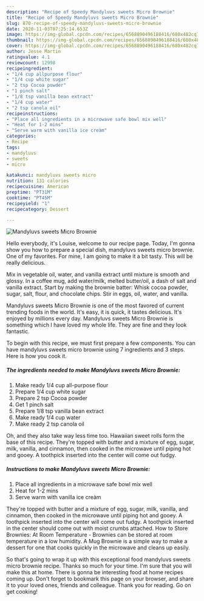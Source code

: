 ```yaml
---
description: "Recipe of Speedy Mandyluvs sweets Micro Brownie"
title: "Recipe of Speedy Mandyluvs sweets Micro Brownie"
slug: 870-recipe-of-speedy-mandyluvs-sweets-micro-brownie
date: 2020-11-03T07:25:14.653Z
image: https://img-global.cpcdn.com/recipes/6568890496188416/680x482cq70/mandyluvs-sweets-micro-brownie-recipe-main-photo.jpg
thumbnail: https://img-global.cpcdn.com/recipes/6568890496188416/680x482cq70/mandyluvs-sweets-micro-brownie-recipe-main-photo.jpg
cover: https://img-global.cpcdn.com/recipes/6568890496188416/680x482cq70/mandyluvs-sweets-micro-brownie-recipe-main-photo.jpg
author: Jesse Martin
ratingvalue: 4.1
reviewcount: 12998
recipeingredient:
- "1/4 cup allpurpose flour"
- "1/4 cup white sugar"
- "2 tsp Cocoa powder"
- "1 pinch salt"
- "1/8 tsp vanilla bean extract"
- "1/4 cup water"
- "2 tsp canola oil"
recipeinstructions:
- "Place all ingredients in a microwave safe bowl mix well"
- "Heat for 1-2 mins"
- "Serve warm with vanilla ice creàm"
categories:
- Recipe
tags:
- mandyluvs
- sweets
- micro

katakunci: mandyluvs sweets micro 
nutrition: 131 calories
recipecuisine: American
preptime: "PT31M"
cooktime: "PT45M"
recipeyield: "1"
recipecategory: Dessert

---
```



![Mandyluvs sweets Micro Brownie](https://img-global.cpcdn.com/recipes/6568890496188416/680x482cq70/mandyluvs-sweets-micro-brownie-recipe-main-photo.jpg)

Hello everybody, it's Louise, welcome to our recipe page. Today, I'm gonna show you how to prepare a special dish, mandyluvs sweets micro brownie. One of my favorites. For mine, I am going to make it a bit tasty. This will be really delicious.

Mix in vegetable oil, water, and vanilla extract until mixture is smooth and glossy. In a coffee mug, add water/milk, melted butter/oil, a dash of salt and vanilla extract. Start by making the brownie batter: Whisk cocoa powder, sugar, salt, flour, and chocolate chips. Stir in eggs, oil, water, and vanilla.

Mandyluvs sweets Micro Brownie is one of the most favored of current trending foods in the world. It's easy, it is quick, it tastes delicious. It's enjoyed by millions every day. Mandyluvs sweets Micro Brownie is something which I have loved my whole life. They are fine and they look fantastic.


To begin with this recipe, we must first prepare a few components. You can have mandyluvs sweets micro brownie using 7 ingredients and 3 steps. Here is how you cook it.

<!--inarticleads1-->

##### The ingredients needed to make Mandyluvs sweets Micro Brownie:

1. Make ready 1/4 cup all-purpose flour
1. Prepare 1/4 cup white sugar
1. Prepare 2 tsp Cocoa powder
1. Get 1 pinch salt
1. Prepare 1/8 tsp vanilla bean extract
1. Make ready 1/4 cup water
1. Make ready 2 tsp canola oil


Oh, and they also take way less time too. Hawaiian sweet rolls form the base of this recipe. They&#39;re topped with butter and a mixture of egg, sugar, milk, vanilla, and cinnamon, then cooked in the microwave until piping hot and gooey. A toothpick inserted into the center will come out fudgy. 

<!--inarticleads2-->

##### Instructions to make Mandyluvs sweets Micro Brownie:

1. Place all ingredients in a microwave safe bowl mix well
1. Heat for 1-2 mins
1. Serve warm with vanilla ice creàm


They&#39;re topped with butter and a mixture of egg, sugar, milk, vanilla, and cinnamon, then cooked in the microwave until piping hot and gooey. A toothpick inserted into the center will come out fudgy. A toothpick inserted in the center should come out with moist crumbs attached. How to Store Brownies: At Room Temperature - Brownies can be stored at room temperature in a low humidity. A Mug Brownie is a simple way to make a dessert for one that cooks quickly in the microwave and cleans up easily. 

So that's going to wrap it up with this exceptional food mandyluvs sweets micro brownie recipe. Thanks so much for your time. I'm sure that you will make this at home. There is gonna be interesting food at home recipes coming up. Don't forget to bookmark this page on your browser, and share it to your loved ones, friends and colleague. Thank you for reading. Go on get cooking!
